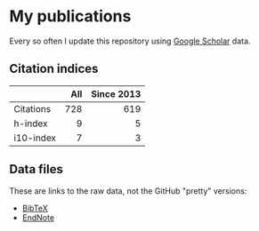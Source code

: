 # My publications

Every so often I update this repository using [Google Scholar][1] data.

## Citation indices

|   | All | Since 2013 |
|---|----:|-----------:|
| Citations | 728 | 619 |
| h-index | 9 | 5 |
| i10-index | 7 | 3 |

## Data files

These are links to the raw data, not the GitHub "pretty" versions:

* [BibTeX][2]
* [EndNote][3]

[1]: http://scholar.google.co.uk/citations?user=lIcRrmQAAAAJ&hl=en
[2]: https://raw.githubusercontent.com/hainesr/publications/master/RobertHaines.bib
[3]: https://raw.githubusercontent.com/hainesr/publications/master/RobertHaines.enw
